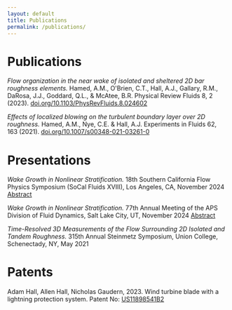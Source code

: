 ```yaml
---
layout: default
title: Publications
permalink: /publications/
---
```


# Publications

_Flow organization in the near wake of isolated and sheltered 2D bar roughness elements._
Hamed, A.M., O'Brien, C.T., Hall, A.J., Gallary, R.M., DaRosa, J.J., Goddard, Q.L., & McAtee, B.R.
Physical Review Fluids 8, 2 (2023). <a href="https://doi.org/10.1103/PhysRevFluids.8.024602">doi.org/10.1103/PhysRevFluids.8.024602</a>

_Effects of localized blowing on the turbulent boundary layer over 2D roughness._
Hamed, A.M., Nye, C.E. & Hall, A.J.
Experiments in Fluids 62, 163 (2021). <a href="https://doi.org/10.1007/s00348-021-03261-0">doi.org/10.1007/s00348-021-03261-0</a>

# Presentations
_Wake Growth in Nonlinear Stratification._
18th Southern California Flow Physics Symposium (SoCal Fluids XVIII), Los Angeles, CA, November 2024 <a href="https://drive.google.com/file/d/1b7eJkuMEk_5N5LOhXuRRm7wjs64yFBJE/view">Abstract</a>

_Wake Growth in Nonlinear Stratification._
77th Annual Meeting of the APS Division of Fluid Dynamics, Salt Lake City, UT, November 2024 <a href="https://meetings.aps.org/Meeting/DFD24/Session/L28.3">Abstract</a>

_Time-Resolved 3D Measurements of the Flow Surrounding 2D Isolated and Tandem Roughness._
315th Annual Steinmetz Symposium, Union College, Schenectady, NY, May 2021

# Patents
Adam Hall, Allen Hall, Nicholas Gaudern, 2023. Wind turbine blade with a lightning protection system. Patent No: <a href="https://patents.google.com/patent/US11898541B2">US11898541B2</a>
